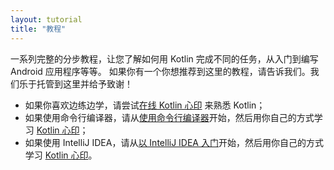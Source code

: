 ```yaml
---
layout: tutorial
title: "教程"
---
```


一系列完整的分步教程，让您了解如何用 Kotlin 完成不同的任务，从入门到编写 Android 应用程序等等。
如果你有一个你想推荐到这里的教程，请告诉我们。我们乐于托管到这里并给予致谢！

* 如果你喜欢边练边学，请尝试[在线 Kotlin 心印](http://try.kotlinlang.org/koans) 来熟悉 Kotlin；
* 如果使用命令行编译器，请从[使用命令行编译器](command-line.html)开始，然后用你自己的方式学习 [Kotlin 心印](koans.html)；
* 如果使用 IntelliJ IDEA，请从[以 IntelliJ IDEA 入门](getting-started.html)开始，然后用你自己的方式学习 [Kotlin 心印](koans.html)。

